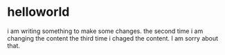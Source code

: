 # helloworld
i am writing something to make some changes.
the second time i am changing the content
the third time i chaged the content. I am sorry about that.

